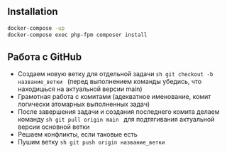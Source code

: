 ## Installation
```sh
docker-compose -up
docker-compose exec php-fpm composer install
```
## Работа с GitHub
- Создаем новую ветку для отдельной задачи ```sh git checkout -b название_ветки ``` (перед выполнением команды убедись, что находишься на актуальной версии main)
- Грамотная работа с комитами (адекватное именование, комит логически атомарных выполненных задач)
- После завершения задачи и создания последнего комита делаем команду ```sh git pull origin main ``` для подтягивания актуальной версии основной ветки
- Решаем конфликты, если таковые есть
- Пушим ветку ```sh git push origin название_ветки ```
